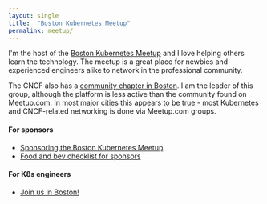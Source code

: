 ```yaml
---
layout: single
title:  "Boston Kubernetes Meetup"
permalink: meetup/
---
```

I'm the host of the [Boston Kubernetes Meetup](https://www.meetup.com/boston-kubernetes-meetup) and I love helping others learn the technology. The meetup is a great place for newbies and experienced engineers alike to network in the professional community.

The CNCF also has a [community chapter in Boston](https://community.cncf.io/boston). I am the leader of this group, although the platform is less active than the community found on Meetup.com. In most major cities this appears to be true - most Kubernetes and CNCF-related networking is done via Meetup.com groups.

#### For sponsors
- [Sponsoring the Boston Kubernetes Meetup](/meetup/sponsoring-the-meetup)
- [Food and bev checklist for sponsors](/meetup/sponsor-checklist)

#### For K8s engineers
- [Join us in Boston!](https://www.meetup.com/boston-kubernetes-meetup)